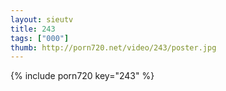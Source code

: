 ```yaml
--- 
layout: sieutv
title: 243
tags: ["000"]
thumb: http://porn720.net/video/243/poster.jpg
---
```

{% include porn720 key="243" %} 
